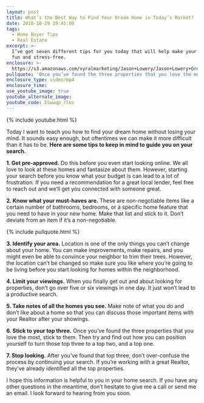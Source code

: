 ```yaml
---
layout: post
title: What’s the Best Way to Find Your Dream Home in Today’s Market?
date: 2018-10-29 19:41:00
tags:
  - Home Buyer Tips
  - Real Estate
excerpt: >-
  I’ve got seven different tips for you today that will help make your search
  fun and stress-free.
enclosure: >-
  https://s3.amazonaws.com/vyralmarketing/Jason+Lowery/Jason+Lowery+Group-+Whats+the+Best+Way+to+Find+Your+Dream+Home+in+Todays+Market%253F.mp4
pullquote: 'Once you’ve found the three properties that you love the most, stick to them.'
enclosure_type: video/mp4
enclosure_time:
use_youtube_image: true
youtube_alternate_image:
youtube_code: ESwwqp_rlbs
---
```


{% include youtube.html %}

Today I want to teach you how to find your dream home without losing your mind. It sounds easy enough, but oftentimes we can make it more difficult than it has to be. **Here are some tips to keep in mind to guide you on your search.**

**1. Get pre-approved.** Do this before you even start looking online. We all love to look at these homes and fantasize about them. However, starting your search before you know what your budget is can lead to a lot of frustration. If you need a recommendation for a great local lender, feel free to reach out and we’ll get you connected with someone great.

**2. Know what your must-haves are.** These are non-negotiable items like a certain number of bathrooms, bedrooms, or a specific home feature that you need to have in your new home. Make that list and stick to it. Don’t deviate from an item if it’s a non-negotiable.

{% include pullquote.html %}

**3. Identify your area.** Location is one of the only things you can’t change about your home. You can make improvements, make repairs, and you might even be able to convince your neighbor to trim their trees. However, the location can’t be changed so make sure you like where you’re going to be living before you start looking for homes within the neighborhood.

**4. Limit your viewings.** When you finally get out and about looking for properties, don’t go over five or six viewings in one day. It just won’t lead to a productive search.

**5. Take notes of all the homes you see.** Make note of what you do and don’t like about a home so that you can discuss those important items with your Realtor after your showings.

**6. Stick to your top three.** Once you’ve found the three properties that you love the most, stick to them. Then try and find out how you can position yourself to turn those top three to a top two, and a top one.

**7. Stop looking.** After you’ve found that top three, don’t over-confuse the process by continuing your search. If you’re working with a great Realtor, they’ve already identified all the top properties. 

I hope this information is helpful to you in your home search. If you have any other questions in the meantime, don’t hesitate to give me a call or send me an email. I look forward to hearing from you soon.